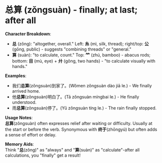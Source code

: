 # **总算 (zǒngsuàn) - finally; at last; after all**

**Character Breakdown**:  
- **总** (zǒng): "altogether, overall." Left: **糸** (mì, silk, thread); right/top: **公** (gōng, public) - suggests "combining threads" or "general."  
- **算** (suàn): "to calculate, count." Top: **⺮** (zhú, bamboo) - abacus rods; bottom: **目** (mù, eye) + **廾** (gǒng, two hands) - "to calculate visually with hands."

**Examples**:  
- 我们**总算**(zǒngsuàn)到家了。(Wǒmen zǒngsuàn dào jiā le.) - We finally arrived home.  
- 他**总算**(zǒngsuàn)明白了。(Tā zǒngsuàn míngbai le.) - He finally understood.  
- 雨**总算**(zǒngsuàn)停了。(Yǔ zǒngsuàn tíng le.) - The rain finally stopped.

**Usage Notes**:  
**总算**(zǒngsuàn) often expresses relief after waiting or difficulty. Usually at the start or before the verb. Synonymous with **终于**(zhōngyú) but often adds a sense of effort or delay.

**Memory Aids**:  
Think "**总**(zǒng)" as "always" and "**算**(suàn)" as "calculate"-after all calculations, you "finally" get a result!